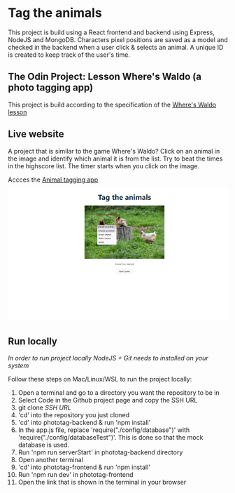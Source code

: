 # Tag the animals

This project is build using a React frontend and backend using Express, NodeJS and MongoDB. Characters pixel positions are saved as a model and checked in the backend when a user click & selects an animal. A unique ID is created to keep track of the user's time.

## The Odin Project: Lesson Where's Waldo (a photo tagging app)

This project is build according to the specification of the [Where's Waldo lesson](https://www.theodinproject.com/lessons/nodejs-where-s-waldo-a-photo-tagging-app)

## Live website

A project that is similar to the game Where's Waldo? Click on an animal in the image and identify which animal it is from the list. Try to beat the times in the highscore list. The timer starts when you click on the image.

Accces the <a href='https://production--phototag-frontend-odin.netlify.app/'>Animal tagging app</a>

![Tag the animals](./Phototag-display.png "List of animals in the game")

## Run locally

*In order to run project locally NodeJS + Git needs to installed on your system*

Follow these steps on Mac/Linux/WSL to run the project locally:

1. Open a terminal and go to a directory you want the repository to be in
2. Select Code in the Github project page and copy the SSH URL
3. git clone *SSH URL*
4. 'cd' into the repository you just cloned
5. 'cd' into phototag-backend & run 'npm install'
6. In the app.js file, replace 'require("./config/database")' with 'require("./config/databaseTest")'. This is done so that the mock database is used.
7. Run 'npm run serverStart' in phototag-backend directory
8. Open another terminal
9. 'cd' into phototag-frontend & run 'npm install'
10. Run 'npm run dev' in phototag-frontend
11. Open the link that is shown in the terminal in your browser
